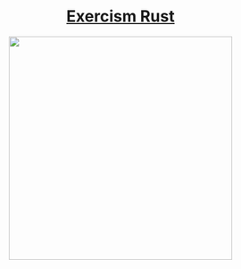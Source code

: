 <div align="center">
  <h1>
    <a href="http://exercism.io/languages/rust/about">
      Exercism Rust
    </a>
  </h1>

  <a href="https://www.rust-lang.org/en-US/">
    <img width="400px" src="http://ww1.sinaimg.cn/large/9b85365dgy1fr1r83lu02j20xc0oxmyk">
  </a>
</div>

